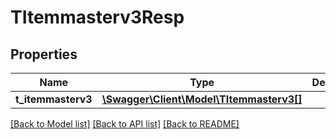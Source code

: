 # TItemmasterv3Resp

## Properties
Name | Type | Description | Notes
------------ | ------------- | ------------- | -------------
**t_itemmasterv3** | [**\Swagger\Client\Model\TItemmasterv3[]**](TItemmasterv3.md) |  | [optional] 

[[Back to Model list]](../README.md#documentation-for-models) [[Back to API list]](../README.md#documentation-for-api-endpoints) [[Back to README]](../README.md)


